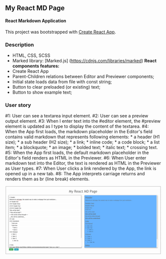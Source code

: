 ## My React MD Page
#### React Markdown Application

This project was bootstrapped with [Create React App](https://github.com/facebookincubator/create-react-app).

### Description

* HTML, CSS, SCSS
* Marked library: [Marked.js] (https://cdnjs.com/libraries/marked)
**React components features:**
* Create React App
* Parent-Children relations between Editor and Previewer components;
* Initial state loads data from file with const string;
* Button to clear preloaded (or existing) text;
* Button to show example text;

### User story
#1: User can see a textarea input element.
#2: User can see a preview output element.
#3: When I enter text into the #editor element, the #preview element is updated as I type to display the content of the textarea.
#4: When the App first loads, the markdown placeholder in the Editor's field  contains valid markdown that represents following elements:
    * a header (H1 size);
    * a sub header (H2 size);
    * a link;
    * inline code;
    * a code block;
    * a list item;
    * a blockquote;
    * an image;
    * bolded text;
    * italic text;
    * crossing text.    
#5: When the App first loads, the default markdown placeholder in the Editor's field renders as HTML in the Previewer.
#6: When User enter markdown text into the Editor, the text is rendered as HTML in the Previewer as User types.
#7: When User clicks a link rendered by the App, the link is opened up in a new tab.
#8: The App interprets carriage returns and renders them as br (line break) elements.

![Jest watch mode](https://raw.githubusercontent.com/vickochetkov/my-md-page/master/img/11.gif)
